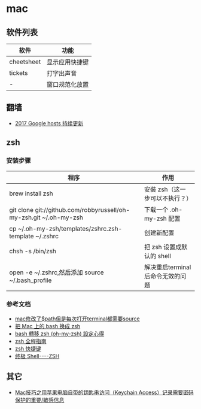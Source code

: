 # mac

## 软件列表

软件         | 功能
---------- | -------
cheetsheet | 显示应用快捷键
tickets    | 打字出声音
-          | 窗口规范化放置

## 翻墙

- [2017 Google hosts 持续更新](https://laod.cn/hosts/2017-google-hosts.html)

## zsh

### 安装步骤

程序                                                                 | 作用
------------------------------------------------------------------ | --------------------
brew install zsh                                                   | 安裝 zsh（这一步可以不执行？）
git clone git://github.com/robbyrussell/oh-my-zsh.git ~/.oh-my-zsh | 下载一个 .oh-my-zsh 配置
cp ~/.oh-my-zsh/templates/zshrc.zsh-template ~/.zshrc              | 创建新配置
chsh -s /bin/zsh                                                   | 把 zsh 设置成默认的 shell
open -e ~/.zshrc,然后添加 source ~/.bash_profile                       | 解决重启terminal后命令无效的问题

### 参考文档

- [mac修改了$path但是每次打开terminal都需要source](https://segmentfault.com/q/1010000002719737)
- [把 Mac 上的 bash 换成 zsh](http://www.cnblogs.com/heiniuhaha/archive/2011/10/18/2216357.html)
- [bash 轉移 zsh (oh-my-zsh) 設定心得](http://icarus4.logdown.com/)
- [zsh 全程指南](http://wdxtub.com/2016/02/18/oh-my-zsh/)
- [zsh 快捷键](http://www.cnblogs.com/zrui513/p/5668610.html)
- [终极 Shell----ZSH](https://zhuanlan.zhihu.com/p/19556676?columnSlug=mactalk)

## 其它

- [Mac技巧之用苹果电脑自带的钥匙串访问（Keychain Access）记录需要密码保护的重要/敏感信息](http://www.mac52ipod.cn/post/mac-keychain-access-password-protected-inportant-info.php)

